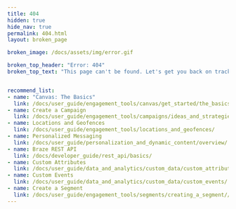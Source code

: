 ```yaml
---
title: 404
hidden: true
hide_nav: true
permalink: 404.html
layout: broken_page

broken_image: /docs/assets/img/error.gif

broken_top_header: "Error: 404"
broken_top_text: "This page can't be found. Let's get you back on track!"


recommend_list:
- name: "Canvas: The Basics"
  link: /docs/user_guide/engagement_tools/canvas/get_started/the_basics/
- name: Create a Campaign
  link: /docs/user_guide/engagement_tools/campaigns/ideas_and_strategies/active_user_campaigns/
- name: Locations and Geofences
  link: /docs/user_guide/engagement_tools/locations_and_geofences/
- name: Personalized Messaging
  link: /docs/user_guide/personalization_and_dynamic_content/overview/
- name: Braze REST API
  link: /docs/developer_guide/rest_api/basics/
- name: Custom Attributes
  link: /docs/user_guide/data_and_analytics/custom_data/custom_attributes/
- name: Custom Events
  link: /docs/user_guide/data_and_analytics/custom_data/custom_events/
- name: Create a Segment
  link: /docs/user_guide/engagement_tools/segments/creating_a_segment//
---
```

